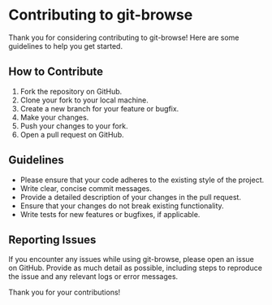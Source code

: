 # Contributing to git-browse

Thank you for considering contributing to git-browse! Here are some guidelines to help you get started.

## How to Contribute

1. Fork the repository on GitHub.
2. Clone your fork to your local machine.
3. Create a new branch for your feature or bugfix.
4. Make your changes.
5. Push your changes to your fork.
6. Open a pull request on GitHub.

## Guidelines

- Please ensure that your code adheres to the existing style of the project.
- Write clear, concise commit messages.
- Provide a detailed description of your changes in the pull request.
- Ensure that your changes do not break existing functionality.
- Write tests for new features or bugfixes, if applicable.

## Reporting Issues

If you encounter any issues while using git-browse, please open an issue on GitHub. Provide as much detail as possible, including steps to reproduce the issue and any relevant logs or error messages.

Thank you for your contributions!
